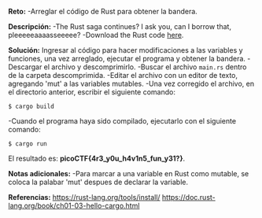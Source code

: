 
**Reto:**
-Arreglar el código de Rust para obtener la bandera.

**Descripción:**
-The Rust saga continues? I ask you, can I borrow that, pleeeeeaaaasseeeee?
-Download the Rust code [here](https://challenge-files.picoctf.net/c_verbal_sleep/babfbee79718a6363826ba86300173ffde6d81577e9dd07d4130c53a7eecf6c3/fixme2.tar.gz).

**Solución:**
Ingresar al código para hacer modificaciones a las variables y funciones, una vez arreglado, ejecutar el programa y obtener la bandera.
-Descargar el archivo y descomprimirlo.
-Buscar el archivo `main.rs` dentro de la carpeta descomprimida.
-Editar el archivo con un editor de texto, agregando 'mut' a las variables mutables.
-Una vez corregido el archivo, en el directorio anterior, escribir el siguiente comando:
```
$ cargo build
```
-Cuando el programa haya sido compilado, ejecutarlo con el siguiente comando:
```
$ cargo run
```

El resultado es: **picoCTF{4r3_y0u_h4v1n5_fun_y31?}**.

**Notas adicionales:**
-Para marcar a una variable en Rust como mutable, se coloca la palabar 'mut' despues de declarar la variable.

**Referencias:**
https://rust-lang.org/tools/install/
https://doc.rust-lang.org/book/ch01-03-hello-cargo.html